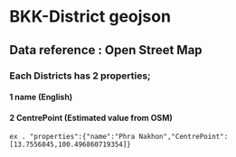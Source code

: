 # BKK-District geojson
## Data reference : Open Street Map

### Each Districts has 2 properties; 
#### 1 name (English)
#### 2 CentrePoint (Estimated value from OSM)

```ex . "properties":{"name":"Phra Nakhon","CentrePoint":[13.7556845,100.496860719354]}```

